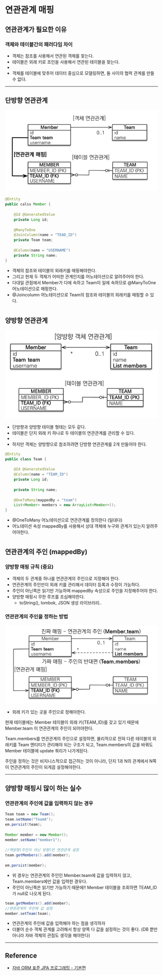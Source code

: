 # 연관관계 매핑

## 연관관계가 필요한 이유

### 객체와 테이블간의 패러다임 차이

- 객체는 참조를 사용해서 연관된 객체를 찾는다.
- 테이블은 외래 키로 조인을 사용해서 연관된 테이블을 찾는다.
-
- 객체를 테이블에 맞추어 데이터 중심으로 모델링하면, 둘 사이의 협력 관계를 만들 수 없다.

---

## 단방향 연관관계

![](img/association_mapping_01.png)

```java
@Entity
public calss Member {
    
    @Id @GeneratedValue
    private Long id;
    
    @ManyToOne
    @JoinColumn(name = "TEAD_ID")
    private Team team;
    
    @Column(name = "USERNAME")
    private String name;  
}
```

- 객체의 참조와 테이블의 외래키를 매핑해야한다.
- 그리고 현재 두 객체가 어떠한 관계인지를 어노테이션으로 알려주어야 한다.
- 다대일 관점에서 Member가 다에 속하고 Team이 일에 속하므로 @ManyToOne 어노테이션으로 매핑한다.
- @Joincolumn 어노테이션으로 Team의 참조와 테이블의 외래키를 매핑할 수 있다.

#

## 양방향 연관관계

![](img/association_mapping_02.png)

- 단방향과 양방향 테이블 형태는 모두 같다.
- 테이블은 단지 외래 키 하나로 두 테이블의 연관관계를 관리할 수 있다.
- 
- 하지만 객체는 양방향으로 참조하려면 단방향 연관관계를 2개 만들어야 한다.

```java
@Entity
public class Team {

    @Id @GeneratedValue
    @Column(name = "TEAM_ID")
    private Long id;
    
    private String name;

    @OneToMany(mappedBy = "team")
    List<Member> members = new ArrayList<Member>();
}
```

- @OneToMany 어노테이션으로 연관관계를 정의한다 (일대다)
- 어노테이션 속성 mappedBy를 사용해서 상대 객체에 누구와 관계가 있는지 알려주어야한다.

#

## 연관관계의 주인 (mappedBy)

### 양방향 매핑 규칙 (중요)

- 객체의 두 관계중 하나를 연관관계의 주인으로 지정해야 한다.
- 연관관계의 주인만이 외래 키를 관리해서 데이터 등록과 수정이 가능하다.
- 주인이 아닌쪽은 읽기만 가능하며 mappedBy 속성으로 주인을 지정해주어야 한다.
- 양방향 매핑시 무한 루프를 조심해야한다.
    - toString(), lombok, JSON 생성 라이브러리..

### 연관관계의 주인을 정하는 방법
 
![](img/association_mapping_03.png)

- 외래 키가 있는 곳을 주인으로 정해야한다.

현재 테이블에는 Member 테이블이 외래 키(TEAM_ID)를 갖고 있기 때문에 Member.team 이 연관관계의 주인이 되어야한다.  
  
Team.members를 연관관계의 주인으로 설정하면, 물리적으로 전혀 다른 테이블의 외래키를 Team 엔티티가 관리해야 되는 구조가 되고, 
Team.members의 값을 바꿔도 Member 테이블에 update 쿼리가 나가게된다.  
  
주인을 정하는 것은 비지니스적으로 접근하는 것이 아니라, 단지 1과 N의 관계에서 N쪽이 연관관계의 주인이 되게끔 설정해야한다.

---

## 양방향 매핑시 많이 하는 실수

### 연관관계의 주인에 값을 입력하지 않는 경우

```java
Team team = new Team();
team.setName("TeamA");
em.persist(team);

Member member = new Member();
member.setName("member1");

//역방향(주인이 아닌 방향)만 연관관계 설정
team.getMembers().add(member);
 
em.persist(member);
```

- 위 경우는 연관관계의 주인인 Member.team에 값을 입력하지 않고, Team.members에만 값을 입력한 경우다.
- 주인이 아닌쪽은 읽기만 가능하기 때문에!! Member 테이블을 조회하면 TEAM_ID가 null로 나오게 된다.

```java
team.getMembers().add(member);
//연관관계의 주인에 값 설정
member.setTeam(team);
```

- 연관관계의 주인에 값을 입력해야 하는 점을 생각하자
- 더불어 순수 객체 관계를 고려해서 항상 양쪽 다 값을 설정하는 것이 좋다. (DB 뿐만 아니라 자바 객체의 관점도 생각을 해야한다)

---
 
## Reference

- [자바 ORM 표준 JPA 프로그래밍 - 기본편](https://www.inflearn.com/course/ORM-JPA-Basic/dashboard)
